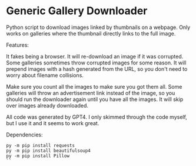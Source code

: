 # Generic Gallery Downloader
Python script to download images linked by thumbnails on a webpage. Only works on galleries where the thumbnail directly links to the full image.

Features:

It fakes being a browser.
It will re-download an image if it was corrupted. Some galleries sometimes throw corrupted images for some reason.
It will prepend images with a hash generated from the URL, so you don't need to worry about filename collisions.

Make sure you count all the images to make sure you got them all. Some galleries will throw an advertisement link instead of the image, so you should run the downloader again until you have all the images. It will skip over images already downloaded.

All code was generated by GPT4. I only skimmed through the code myself, but I use it and it seems to work great.

Dependencies:
```
py -m pip install requests
py -m pip install beautifulsoup4
py -m pip install Pillow
``
